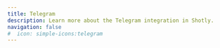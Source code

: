 ```yaml
---
title: Telegram
description: Learn more about the Telegram integration in Shotly.
navigation: false
#  icon: simple-icons:telegram
---
```

